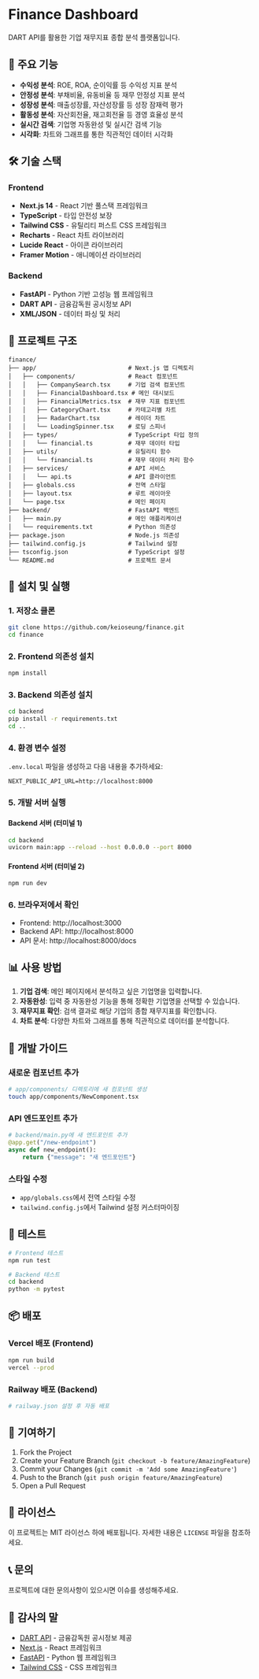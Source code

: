 # Finance Dashboard

DART API를 활용한 기업 재무지표 종합 분석 플랫폼입니다.

## 🚀 주요 기능

- **수익성 분석**: ROE, ROA, 순이익률 등 수익성 지표 분석
- **안정성 분석**: 부채비율, 유동비율 등 재무 안정성 지표 분석
- **성장성 분석**: 매출성장률, 자산성장률 등 성장 잠재력 평가
- **활동성 분석**: 자산회전율, 재고회전율 등 경영 효율성 분석
- **실시간 검색**: 기업명 자동완성 및 실시간 검색 기능
- **시각화**: 차트와 그래프를 통한 직관적인 데이터 시각화

## 🛠️ 기술 스택

### Frontend
- **Next.js 14** - React 기반 풀스택 프레임워크
- **TypeScript** - 타입 안전성 보장
- **Tailwind CSS** - 유틸리티 퍼스트 CSS 프레임워크
- **Recharts** - React 차트 라이브러리
- **Lucide React** - 아이콘 라이브러리
- **Framer Motion** - 애니메이션 라이브러리

### Backend
- **FastAPI** - Python 기반 고성능 웹 프레임워크
- **DART API** - 금융감독원 공시정보 API
- **XML/JSON** - 데이터 파싱 및 처리

## 📁 프로젝트 구조

```
finance/
├── app/                          # Next.js 앱 디렉토리
│   ├── components/               # React 컴포넌트
│   │   ├── CompanySearch.tsx     # 기업 검색 컴포넌트
│   │   ├── FinancialDashboard.tsx # 메인 대시보드
│   │   ├── FinancialMetrics.tsx  # 재무 지표 컴포넌트
│   │   ├── CategoryChart.tsx     # 카테고리별 차트
│   │   ├── RadarChart.tsx        # 레이더 차트
│   │   └── LoadingSpinner.tsx    # 로딩 스피너
│   ├── types/                    # TypeScript 타입 정의
│   │   └── financial.ts          # 재무 데이터 타입
│   ├── utils/                    # 유틸리티 함수
│   │   └── financial.ts          # 재무 데이터 처리 함수
│   ├── services/                 # API 서비스
│   │   └── api.ts                # API 클라이언트
│   ├── globals.css               # 전역 스타일
│   ├── layout.tsx                # 루트 레이아웃
│   └── page.tsx                  # 메인 페이지
├── backend/                      # FastAPI 백엔드
│   ├── main.py                   # 메인 애플리케이션
│   └── requirements.txt          # Python 의존성
├── package.json                  # Node.js 의존성
├── tailwind.config.js            # Tailwind 설정
├── tsconfig.json                 # TypeScript 설정
└── README.md                     # 프로젝트 문서
```

## 🚀 설치 및 실행

### 1. 저장소 클론
```bash
git clone https://github.com/keioseung/finance.git
cd finance
```

### 2. Frontend 의존성 설치
```bash
npm install
```

### 3. Backend 의존성 설치
```bash
cd backend
pip install -r requirements.txt
cd ..
```

### 4. 환경 변수 설정
`.env.local` 파일을 생성하고 다음 내용을 추가하세요:

```env
NEXT_PUBLIC_API_URL=http://localhost:8000
```

### 5. 개발 서버 실행

#### Backend 서버 (터미널 1)
```bash
cd backend
uvicorn main:app --reload --host 0.0.0.0 --port 8000
```

#### Frontend 서버 (터미널 2)
```bash
npm run dev
```

### 6. 브라우저에서 확인
- Frontend: http://localhost:3000
- Backend API: http://localhost:8000
- API 문서: http://localhost:8000/docs

## 📊 사용 방법

1. **기업 검색**: 메인 페이지에서 분석하고 싶은 기업명을 입력합니다.
2. **자동완성**: 입력 중 자동완성 기능을 통해 정확한 기업명을 선택할 수 있습니다.
3. **재무지표 확인**: 검색 결과로 해당 기업의 종합 재무지표를 확인합니다.
4. **차트 분석**: 다양한 차트와 그래프를 통해 직관적으로 데이터를 분석합니다.

## 🔧 개발 가이드

### 새로운 컴포넌트 추가
```bash
# app/components/ 디렉토리에 새 컴포넌트 생성
touch app/components/NewComponent.tsx
```

### API 엔드포인트 추가
```python
# backend/main.py에 새 엔드포인트 추가
@app.get("/new-endpoint")
async def new_endpoint():
    return {"message": "새 엔드포인트"}
```

### 스타일 수정
- `app/globals.css`에서 전역 스타일 수정
- `tailwind.config.js`에서 Tailwind 설정 커스터마이징

## 🧪 테스트

```bash
# Frontend 테스트
npm run test

# Backend 테스트
cd backend
python -m pytest
```

## 📦 배포

### Vercel 배포 (Frontend)
```bash
npm run build
vercel --prod
```

### Railway 배포 (Backend)
```bash
# railway.json 설정 후 자동 배포
```

## 🤝 기여하기

1. Fork the Project
2. Create your Feature Branch (`git checkout -b feature/AmazingFeature`)
3. Commit your Changes (`git commit -m 'Add some AmazingFeature'`)
4. Push to the Branch (`git push origin feature/AmazingFeature`)
5. Open a Pull Request

## 📄 라이선스

이 프로젝트는 MIT 라이선스 하에 배포됩니다. 자세한 내용은 `LICENSE` 파일을 참조하세요.

## 📞 문의

프로젝트에 대한 문의사항이 있으시면 이슈를 생성해주세요.

## 🙏 감사의 말

- [DART API](https://opendart.fss.or.kr/) - 금융감독원 공시정보 제공
- [Next.js](https://nextjs.org/) - React 프레임워크
- [FastAPI](https://fastapi.tiangolo.com/) - Python 웹 프레임워크
- [Tailwind CSS](https://tailwindcss.com/) - CSS 프레임워크 